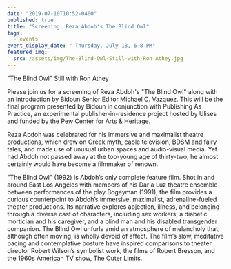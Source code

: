 ```yaml
---
date: "2019-07-10T10:52-0400"
published: true
title: "Screening: Reza Abdoh's The Blind Owl"
tags:
  - events
event_display_date: " Thursday, July 18, 6–8 PM"
featured_img:
  src: /assets/img/The-Blind-Owl-Still-with-Ron-Athey.jpg
---
```


"The Blind Owl" Still with Ron Athey

Please join us for a screening of Reza Abdoh's "The Blind Owl" along with an introduction by Bidoun Senior Editor Michael C. Vazquez. This will be the final program presented by Bidoun in conjunction with Publishing As Practice, an experimental publisher-in-residence project hosted by Ulises and funded by the Pew Center for Arts & Heritage.

Reza Abdoh was celebrated for his immersive and maximalist theatre productions, which drew on Greek myth, cable television, BDSM and fairy tales, and made use of unusual urban spaces and audio-visual media. Yet had Abdoh not passed away at the too-young age of thirty-two, he almost certainly would have become a filmmaker of renown.

"The Blind Owl" (1992) is Abdoh’s only complete feature film. Shot in and around East Los Angeles with members of his Dar a Luz theatre ensemble between performances of the play Bogeyman (1991), the film provides a curious counterpoint to Abdoh’s immersive, maximalist, adrenaline-fueled theater productions. Its narrative explores abjection, illness, and belonging through a diverse cast of characters, including sex workers, a diabetic mortician and his caregiver, and a blind man and his disabled transgender companion. The Blind Owl unfurls amid an atmosphere of melancholy that, although often moving, is wholly devoid of affect. The film’s slow, meditative pacing and contemplative posture have inspired comparisons to theater director Robert Wilson’s symbolist work, the films of Robert Bresson, and the 1960s American TV show, The Outer Limits.
